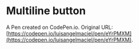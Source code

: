 # Multiline button

A Pen created on CodePen.io. Original URL: [https://codepen.io/luisangelmaciel/pen/eYrPMXM](https://codepen.io/luisangelmaciel/pen/eYrPMXM).

